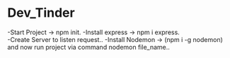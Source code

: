 # Dev_Tinder

-Start Project -> npm init. 
-Install express -> npm i express.  
-Create Server to listen request.. 
-Install Nodemon -> (npm i -g nodemon)  and now run project via command nodemon file_name..
